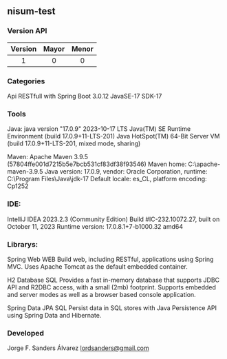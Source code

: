## nisum-test

### Version API

| Version | Mayor | Menor |
|:-------:|:----:|:----:|
| 1 | 0 | 0 | |

### Categories
Api RESTfull with Spring Boot 3.0.12
JavaSE-17 
SDK-17

### Tools
Java:
java version "17.0.9" 2023-10-17 LTS
Java(TM) SE Runtime Environment (build 17.0.9+11-LTS-201)
Java HotSpot(TM) 64-Bit Server VM (build 17.0.9+11-LTS-201, mixed mode, sharing)

Maven:
Apache Maven 3.9.5 (57804ffe001d7215b5e7bcb531cf83df38f93546)
Maven home: C:\apache-maven-3.9.5
Java version: 17.0.9, vendor: Oracle Corporation, runtime: C:\Program Files\Java\jdk-17
Default locale: es_CL, platform encoding: Cp1252

### IDE: 
IntelliJ IDEA 2023.2.3 (Community Edition)
Build #IC-232.10072.27, built on October 11, 2023
Runtime version: 17.0.8.1+7-b1000.32 amd64

### Librarys:
Spring Web WEB
Build web, including RESTful, applications using Spring MVC. Uses Apache Tomcat as the default embedded container.

H2 Database SQL
Provides a fast in-memory database that supports JDBC API and R2DBC access, with a small (2mb) footprint. Supports embedded and server modes as well as a browser based console application.

Spring Data JPA SQL
Persist data in SQL stores with Java Persistence API using Spring Data and Hibernate.

### Developed
Jorge F. Sanders Álvarez
lordsanders@gmail.com

